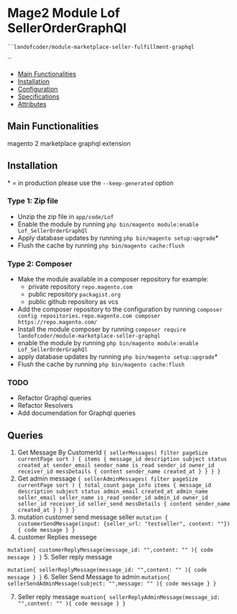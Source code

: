 # Mage2 Module Lof SellerOrderGraphQl

    ``landofcoder/module-marketplace-seller-fulfillment-graphql
``

 - [Main Functionalities](#markdown-header-main-functionalities)
 - [Installation](#markdown-header-installation)
 - [Configuration](#markdown-header-configuration)
 - [Specifications](#markdown-header-specifications)
 - [Attributes](#markdown-header-attributes)


## Main Functionalities
magento 2 marketplace graphql extension

## Installation
\* = in production please use the `--keep-generated` option

### Type 1: Zip file

 - Unzip the zip file in `app/code/Lof`
 - Enable the module by running `php bin/magento module:enable Lof_SellerOrderGraphQl`
 - Apply database updates by running `php bin/magento setup:upgrade`\*
 - Flush the cache by running `php bin/magento cache:flush`

### Type 2: Composer

 - Make the module available in a composer repository for example:
    - private repository `repo.magento.com`
    - public repository `packagist.org`
    - public github repository as vcs
 - Add the composer repository to the configuration by running `composer config repositories.repo.magento.com composer https://repo.magento.com/`
 - Install the module composer by running `composer require landofcoder/module-marketplace-seller-graphql`
 - enable the module by running `php bin/magento module:enable Lof_SellerOrderGraphQl`
 - apply database updates by running `php bin/magento setup:upgrade`\*
 - Flush the cache by running `php bin/magento cache:flush`

### TODO
- Refactor Graphql queries
- Refactor Resolvers
- Add documendation for Graphql queries

## Queries

1. Get Message By CustomerId
``
{
  sellerMessages(
    filter
    pageSize
    currentPage
    sort
  ) {
    items {
      message_id
      description
      subject
      status
      created_at
      sender_email
      sender_name
      is_read
      sender_id
      owner_id
      receiver_id
      messDetails {
        content
        sender_name
        created_at
      }
    }
  }
}
``
2. Get admin message
``
{
  sellerAdminMessages(
    filter
    pageSize
    currentPage
    sort
  ) {
    total_count
    page_info
    items {
      message_id
      description
      subject
      status
      admin_email
      created_at
      admin_name
      seller_email
      seller_name
      is_read
      sender_id
      admin_id
      owner_id
      seller_id
      receiver_id
      seller_send
      messDetails {
        content
        sender_name
        created_at
      }
    }
  }
}
``
3. mutation customer send message seller
``
mutation {
  customerSendMessage(input: {seller_url: "testseller", content: ""}) {
    code
    message
  }
}
``
4. customer Replies messege

``
mutation{
  customerReplyMessage(message_id: "",content: "" ){
    code
    message
  }
}
``
5. Seller reply message

``
mutation{
  sellerReplyMessage(message_id: "",content: "" ){
    code
    message
  }
}
``
6. Seller Send Message to admin
``
mutation{
  sellerSendAdminMessage(subject: "",message: "" ){
    code
    message
  }
}
``

7. Seller reply message
``
muation{
  sellerReplyAdminMessage(message_id: "",content: "" ){
    code
    message
  }
}
``


